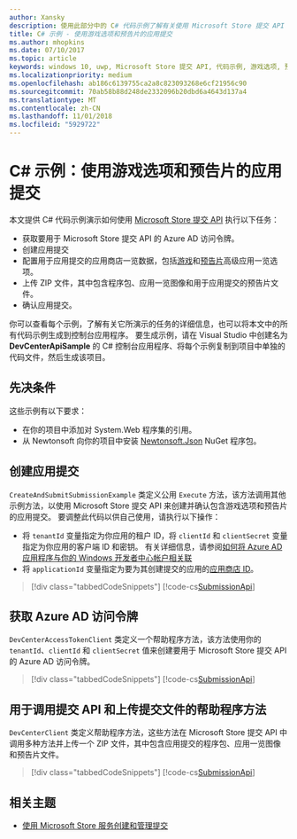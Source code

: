 ```yaml
---
author: Xansky
description: 使用此部分中的 C# 代码示例了解有关使用 Microsoft Store 提交 API 提交游戏选项和预报片的详细信息。
title: C# 示例 - 使用游戏选项和预告片的应用提交
ms.author: mhopkins
ms.date: 07/10/2017
ms.topic: article
keywords: windows 10, uwp, Microsoft Store 提交 API, 代码示例, 游戏选项, 预告片, 高级应用一览, C#
ms.localizationpriority: medium
ms.openlocfilehash: ab186c6139755ca2a8c823093268e6cf21956c90
ms.sourcegitcommit: 70ab58b88d248de2332096b20dbd6a4643d137a4
ms.translationtype: MT
ms.contentlocale: zh-CN
ms.lasthandoff: 11/01/2018
ms.locfileid: "5929722"
---
```

# <a name="c-sample-app-submission-with-game-options-and-trailers"></a>C# 示例：使用游戏选项和预告片的应用提交

本文提供 C# 代码示例演示如何使用 [Microsoft Store 提交 API](create-and-manage-submissions-using-windows-store-services.md) 执行以下任务：

* 获取要用于 Microsoft Store 提交 API 的 Azure AD 访问令牌。
* 创建应用提交
* 配置用于应用提交的应用商店一览数据，包括[游戏](manage-app-submissions.md#gaming-options-object)和[预告片](manage-app-submissions.md#trailer-object)高级应用一览选项。
* 上传 ZIP 文件，其中包含程序包、应用一览图像和用于应用提交的预告片文件。
* 确认应用提交。

你可以查看每个示例，了解有关它所演示的任务的详细信息，也可以将本文中的所有代码示例生成到控制台应用程序。 要生成示例，请在 Visual Studio 中创建名为 **DevCenterApiSample** 的 C# 控制台应用程序、将每个示例复制到项目中单独的代码文件，然后生成该项目。

## <a name="prerequisites"></a>先决条件

这些示例有以下要求：

* 在你的项目中添加对 System.Web 程序集的引用。
* 从 Newtonsoft 向你的项目中安装 [Newtonsoft.Json](http://www.newtonsoft.com/json) NuGet 程序包。

<span id="create-app-submission" />

## <a name="create-an-app-submission"></a>创建应用提交

```CreateAndSubmitSubmissionExample``` 类定义公用 ```Execute``` 方法，该方法调用其他示例方法，以使用 Microsoft Store 提交 API 来创建并确认包含游戏选项和预告片的应用提交。 要调整此代码以供自己使用，请执行以下操作：

* 将 ```tenantId``` 变量指定为你应用的租户 ID，将 ```clientId``` 和 ```clientSecret``` 变量指定为你应用的客户端 ID 和密钥。 有关详细信息，请参阅[如何将 Azure AD 应用程序与你的 Windows 开发者中心帐户相关联](create-and-manage-submissions-using-windows-store-services.md#how-to-associate-an-azure-ad-application-with-your-windows-dev-center-account)
* 将 ```applicationId``` 变量指定为要为其创建提交的应用的[应用商店 ID](in-app-purchases-and-trials.md#store-ids)。

> [!div class="tabbedCodeSnippets"]
[!code-cs[SubmissionApi](./code/StoreServicesExamples_SubmissionAdvancedListings/cs/CreateAndSubmitSubmissionExample.cs#CreateAndSubmitSubmissionExample)]

<span id="token" />

## <a name="obtain-an-azure-ad-access-token"></a>获取 Azure AD 访问令牌

```DevCenterAccessTokenClient``` 类定义一个帮助程序方法，该方法使用你的 ```tenantId```、```clientId``` 和 ```clientSecret``` 值来创建要用于 Microsoft Store 提交 API 的 Azure AD 访问令牌。

> [!div class="tabbedCodeSnippets"]
[!code-cs[SubmissionApi](./code/StoreServicesExamples_SubmissionAdvancedListings/cs/DevCenterAccessTokenClient.cs#DevCenterAccessTokenClient)]

<span id="utilities" />

## <a name="helper-methods-to-invoke-the-submission-api-and-upload-submission-files"></a>用于调用提交 API 和上传提交文件的帮助程序方法

```DevCenterClient``` 类定义帮助程序方法，这些方法在 Microsoft Store 提交 API 中调用多种方法并上传一个 ZIP 文件，其中包含应用提交的程序包、应用一览图像和预告片文件。

> [!div class="tabbedCodeSnippets"]
[!code-cs[SubmissionApi](./code/StoreServicesExamples_SubmissionAdvancedListings/cs/DevCenterClient.cs#DevCenterClient)]

## <a name="related-topics"></a>相关主题

* [使用 Microsoft Store 服务创建和管理提交](create-and-manage-submissions-using-windows-store-services.md)
